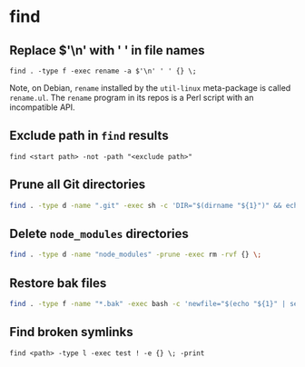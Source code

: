 # find

## Replace $'\n' with ' ' in file names

```
find . -type f -exec rename -a $'\n' ' ' {} \;
```

Note, on Debian, `rename` installed by the `util-linux` meta-package is called
`rename.ul`. The `rename` program in its repos is a Perl script with an
incompatible API.

## Exclude path in `find` results

```
find <start path> -not -path "<exclude path>"
```

## Prune all Git directories
```sh
find . -type d -name ".git" -exec sh -c 'DIR="$(dirname "${1}")" && echo "${DIR}" && git -C "${DIR}" gc --prune=now --aggressive && echo' sh {} \;
```

## Delete `node_modules` directories
```sh
find . -type d -name "node_modules" -prune -exec rm -rvf {} \;
```

## Restore bak files
```sh
find . -type f -name "*.bak" -exec bash -c 'newfile="$(echo "${1}" | sed -e "s/_.*\.bak$//g")"; mv "${1}" "${newfile}"' bash {} \;
```

## Find broken symlinks

```
find <path> -type l -exec test ! -e {} \; -print
```
